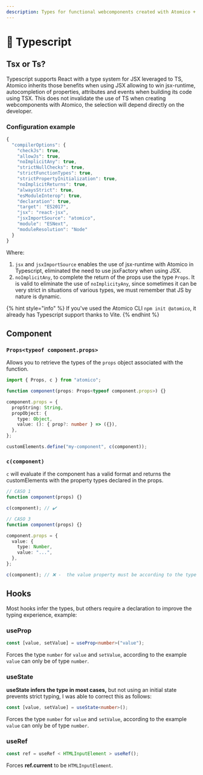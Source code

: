 ```yaml
---
description: Types for functional webcomponents created with Atomico + Typescript.
---
```


# 📜 Typescript

## Tsx or Ts?

Typescript supports React with a type system for JSX leveraged to TS, Atomico inherits those benefits when using JSX allowing to win jsx-runtime, autocompletion of properties, attributes and events when building its code using TSX. This does not invalidate the use of TS when creating webcomponents with Atomico, the selection will depend directly on the developer.

### Configuration example

```javascript
{
  "compilerOptions": {
    "checkJs": true,
    "allowJs": true,
    "noImplicitAny": true,
    "strictNullChecks": true,
    "strictFunctionTypes": true,
    "strictPropertyInitialization": true,
    "noImplicitReturns": true,
    "alwaysStrict": true,
    "esModuleInterop": true,
    "declaration": true,
    "target": "ES2017",
    "jsx": "react-jsx",
    "jsxImportSource": "atomico",
    "module": "ESNext",
    "moduleResolution": "Node"
  }
}
```

Where:

1. `jsx` and `jsxImportSource` enables the use of jsx-runtime with Atomico in Typescript, eliminated the need to use jsxFactory when using JSX.
2. `noImplicitAny`, to complete the return of the props use the type `Props`. It is valid to eliminate the use of `noImplicityAny`, since sometimes it can be very strict in situations of various types, we must remember that JS by nature is dynamic.

{% hint style="info" %}
If you've used the Atomico CLI `npm init @atomico`, it already has Typescript support thanks to Vite.
{% endhint %}

## Component

### `Props<typeof component.props>`

Allows you to retrieve the types of the `props` object associated with the function.

```typescript
import { Props, c } from "atomico";

function component(props: Props<typeof component.props>) {}

component.props = {
  propString: String,
  propObject: {
    type: Object,
    value: (): { prop?: number } => ({}),
  },
};

customElements.define("my-component", c(component));
```

### `c(component)`

`c` will evaluate if the component has a valid format and returns the customElements with the property types declared in the props.

```typescript
// CASO 1
function component(props) {}

c(component); // ✔️

// CASO 3
function component(props) {}

component.props = {
  value: {
    type: Number,
    value: "...",
  },
};

c(component); // ❌ -  the value property must be according to the type
```

## Hooks

Most hooks infer the types, but others require a declaration to improve the typing experience, example:

### useProp

```typescript
const [value, setValue] = useProp<number>("value");
```

Forces the type `number` for `value` and `setValue`, according to the example `value` can only be of type `number`.

### useState

**useState infers the type in most cases,** but not using an initial state prevents strict typing, I was able to correct this as follows:

```typescript
const [value, setValue] = useState<number>();
```

Forces the type `number` for `value` and `setValue`, according to the example `value` can only be of type `number`.

### useRef

```typescript
const ref = useRef < HTMLInputElement > useRef();
```

Forces **ref.current** to be `HTMLInputElement`.

